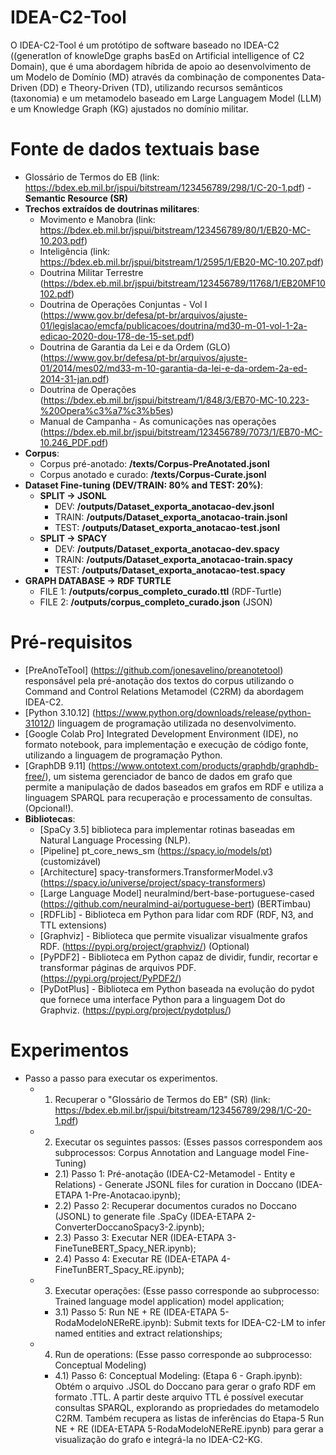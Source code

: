 # IDEA-C2-Tool
O IDEA-C2-Tool é um protótipo de software baseado no IDEA-C2 ((generatIon of knowleDge graphs basEd on Artificial intelligence of C2 Domain), que é uma abordagem híbrida de apoio ao desenvolvimento de um Modelo de Domínio (MD) através da combinação de componentes Data-Driven (DD) e Theory-Driven (TD), utilizando recursos semânticos (taxonomia) e um metamodelo baseado em Large Languagem Model (LLM) e um Knowledge Graph (KG) ajustados no domínio militar.

# Fonte de dados textuais base
- Glossário de Termos do EB (link: https://bdex.eb.mil.br/jspui/bitstream/123456789/298/1/C-20-1.pdf) - **Semantic Resource (SR)**
- **Trechos extraídos de doutrinas militares**:
  - Movimento e Manobra (link: https://bdex.eb.mil.br/jspui/bitstream/123456789/80/1/EB20-MC-10.203.pdf)
  - Inteligência (link: https://bdex.eb.mil.br/jspui/bitstream/1/2595/1/EB20-MC-10.207.pdf)
  - Doutrina Militar Terrestre (https://bdex.eb.mil.br/jspui/bitstream/123456789/11768/1/EB20MF10102.pdf)
  - Doutrina de Operações Conjuntas - Vol I (https://www.gov.br/defesa/pt-br/arquivos/ajuste-01/legislacao/emcfa/publicacoes/doutrina/md30-m-01-vol-1-2a-edicao-2020-dou-178-de-15-set.pdf)
  - Doutrina de Garantia da Lei e da Ordem (GLO) (https://www.gov.br/defesa/pt-br/arquivos/ajuste-01/2014/mes02/md33-m-10-garantia-da-lei-e-da-ordem-2a-ed-2014-31-jan.pdf)
  - Doutrina de Operações (https://bdex.eb.mil.br/jspui/bitstream/1/848/3/EB70-MC-10.223-%20Opera%c3%a7%c3%b5es)
  - Manual de Campanha - As comunicações nas operações (https://bdex.eb.mil.br/jspui/bitstream/123456789/7073/1/EB70-MC-10.246_PDF.pdf)
- **Corpus**:
  - Corpus pré-anotado: **/texts/Corpus-PreAnotated.jsonl**
  - Corpus anotado e curado: **/texts/Corpus-Curate.jsonl**
- **Dataset Fine-tuning (DEV/TRAIN: 80% and TEST: 20%)**:
  - **SPLIT -> JSONL**
    - DEV: **/outputs/Dataset_exporta_anotacao-dev.jsonl**
    - TRAIN: **/outputs/Dataset_exporta_anotacao-train.jsonl**
    - TEST: **/outputs/Dataset_exporta_anotacao-test.jsonl**
  - **SPLIT -> SPACY**
    - DEV: **/outputs/Dataset_exporta_anotacao-dev.spacy**
    - TRAIN: **/outputs/Dataset_exporta_anotacao-train.spacy**
    - TEST: **/outputs/Dataset_exporta_anotacao-test.spacy**
- **GRAPH DATABASE -> RDF TURTLE**
   - FILE 1: **/outputs/corpus_completo_curado.ttl** (RDF-Turtle)
   - FILE 2: **/outputs/corpus_completo_curado.json** (JSON)
# Pré-requisitos
- [PreAnoTeTool] (https://github.com/jonesavelino/preanotetool) responsável pela pré-anotação dos textos do corpus utilizando o Command and Control Relations Metamodel (C2RM) da abordagem IDEA-C2.
- [Python 3.10.12] (https://www.python.org/downloads/release/python-31012/) linguagem de programação utilizada no desenvolvimento.
- [Google Colab Pro] Integrated Development Environment (IDE), no formato notebook, para implementação e execução de código fonte, utilizando a linguagem de programação Python.
- [GraphDB 9.11] (https://www.ontotext.com/products/graphdb/graphdb-free/), um sistema gerenciador de banco de dados em grafo que permite a manipulação de dados baseados em grafos em RDF e utiliza a linguagem SPARQL para recuperação e processamento de consultas. (Opcional!).
- **Bibliotecas**: 
  - [SpaCy 3.5] biblioteca para implementar rotinas baseadas em Natural Language Processing (NLP). 
  - [Pipeline] pt_core_news_sm (https://spacy.io/models/pt) (customizável)
  - [Architecture] spacy-transformers.TransformerModel.v3 (https://spacy.io/universe/project/spacy-transformers)
  - [Large Language Model] neuralmind/bert-base-portuguese-cased (https://github.com/neuralmind-ai/portuguese-bert) (BERTimbau)
  - [RDFLib] - Biblioteca em Python para lidar com RDF (RDF, N3, and TTL extensions)
  - [Graphviz] - Biblioteca que permite visualizar visualmente grafos RDF. (https://pypi.org/project/graphviz/) (Optional)
  - [PyPDF2] - Biblioteca em Python capaz de dividir, fundir, recortar e transformar páginas de arquivos PDF. (https://pypi.org/project/PyPDF2/)
  - [PyDotPlus] - Biblioteca em Python baseada na evolução do pydot que fornece uma interface Python para a linguagem Dot do Graphviz. (https://pypi.org/project/pydotplus/)

# Experimentos
- Passo a passo para executar os experimentos.
  - 1) Recuperar o "Glossário de Termos do EB" (SR) (link: https://bdex.eb.mil.br/jspui/bitstream/123456789/298/1/C-20-1.pdf)
  - 2) Executar os seguintes passos: (Esses passos correspondem aos subprocessos: Corpus Annotation and Language model Fine-Tuning)  
    - 2.1) Passo 1: Pré-anotação (IDEA-C2-Metamodel - Entity e Relations) - Generate JSONL files for curation in Doccano (IDEA-ETAPA 1-Pre-Anotacao.ipynb);
    - 2.2) Passo 2: Recuperar documentos curados no Doccano (JSONL) to generate file .SpaCy (IDEA-ETAPA 2-ConverterDoccanoSpacy3-2.ipynb);
    - 2.3) Passo 3: Executar NER (IDEA-ETAPA 3-FineTuneBERT_Spacy_NER.ipynb);
    - 2.4) Passo 4: Executar RE (IDEA-ETAPA 4-FineTunBERT_Spacy_RE.ipynb);
  - 3) Executar operações: (Esse passo corresponde ao subprocesso: Trained language model application)
model application;
    - 3.1) Passo 5: Run NE + RE (IDEA-ETAPA 5-RodaModeloNEReRE.ipynb): Submit texts for IDEA-C2-LM to infer named entities and extract relationships;
  - 4) Run de operations: (Esse passo corresponde ao subprocesso: Conceptual Modeling)
    - 4.1) Passo 6: Conceptual Modeling: (Etapa 6 - Graph.ipynb): Obtém o arquivo .JSOL do Doccano para gerar o grafo RDF em formato .TTL. A partir deste arquivo TTL é possível executar consultas SPARQL, explorando as propriedades do metamodelo C2RM. Também recupera as listas de inferências do Etapa-5 Run NE + RE (IDEA-ETAPA 5-RodaModeloNEReRE.ipynb) para gerar a visualização do grafo e integrá-la no IDEA-C2-KG.
